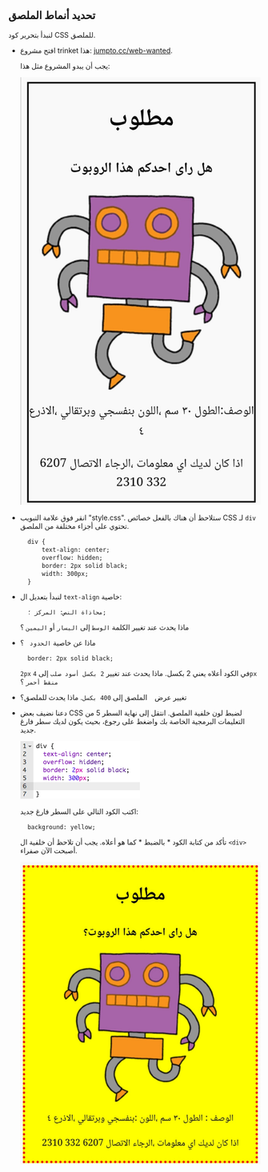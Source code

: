 ## تحديد أنماط الملصق

لنبدأ بتحرير كود CSS للملصق.

+ افتح مشروع trinket هذا: <a target="_blank" href="http://jumpto.cc/web-wanted">jumpto.cc/web-wanted</a>.
    
    يجب أن يبدو المشروع مثل هذا:
    
    ![لقطة الشاشة](images/wanted-starter.png)

+ انقر فوق علامة التبويب "style.css". ستلاحظ أن هناك بالفعل خصائص CSS لـ ` div ` تحتوي على أجزاء مختلفة من الملصق.
    
        div {
            text-align: center;
            overflow: hidden;
            border: 2px solid black;
            width: 300px;
        }   
        

+ لنبدأ بتعديل ال ` text-align ` خاصية:
    
        محاذاة النص: المركز ؛;
        
    
    ماذا يحدث عند تغيير الكلمة ` الوسط ` إلى ` اليسار ` أو ` اليمين ` ؟

+ ماذا عن خاصية `الحدود ` ؟
    
        border: 2px solid black;
        
    
    ` 2px ` في الكود أعلاه يعني 2 بكسل. ماذا يحدث عند تغيير ` 2 بكسل أسود صلب ` إلى ` 4px منقط أحمر ` ؟

+ تغيير عرض ` ` الملصق إلى ` 400 بكسل `. ماذا يحدث للملصق؟

+ دعنا نضيف بعض CSS لضبط لون خلفية الملصق. انتقل إلى نهاية السطر 5 من التعليمات البرمجية الخاصة بك واضغط على رجوع، بحيث يكون لديك سطر فارغ جديد.
    
    ![لقطة الشاشة](images/wanted-newline.png)
    
    اكتب الكود التالي على السطر فارغ جديد:
    
        background: yellow;
        
    
    تأكد من كتابة الكود * بالضبط * كما هو أعلاه. يجب أن تلاحظ أن خلفية ال `<div>` أصبحت الآن صفراء.
    
    ![لقطة الشاشة](images/wanted-background.png)